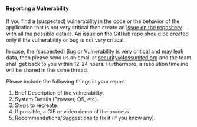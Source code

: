 #### Reporting a Vulnerability

If you find a (suspected) vulnerability in the code or the behavior of the application that is not very critical then create an [issue on the repository](https://github.com/fossunited/fossunited/issues) with all the possible details. An issue on the GitHub repo should be created only if the vulnerability or bug is not very critical.

In case, the (suspected) Bug or Vulnerability is very critical and may leak data, then please send us an email at security@fossunited.org and the team shall get back to you within 12-24 hours. Furthermore, a resolution timeline will be shared in the same thread.

Please include the following things in your report:
1. Brief Description of the vulnerability.
2. System Details (Browser, OS, etc).
3. Steps to recreate.
4. If possible, a GIF or video demo of the process.
5. Recommendations/Suggestions to fix it (if you know any).
